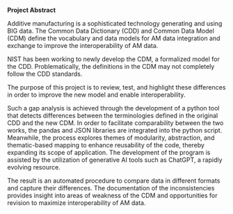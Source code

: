 **Project Abstract**

Additive manufacturing is a sophisticated technology generating and using BIG data. The Common Data Dictionary (CDD) and Common Data Model (CDM) define the vocabulary and data models for AM data integration and exchange to improve the interoperability of AM data.

NIST has been working to newly develop the CDM, a formalized model for the CDD. Problematically, the definitions in the CDM may not completely follow the CDD standards. 

The purpose of this project is to review, test, and highlight these differences in order to improve the new model and enable interoperability.

Such a gap analysis is achieved through the development of a python tool that detects differences between the terminologies defined in the original CDD and the new CDM. In order to facilitate comparability between the two works, the pandas and JSON libraries are integrated into the python script. Meanwhile, the process explores themes of modularity, abstraction, and thematic-based mapping to enhance reusability of the code, thereby expanding its scope of application. The development of the program is assisted by the utilization of generative AI tools such as ChatGPT, a rapidly evolving resource.

The result is an automated procedure to compare data in different formats and capture their differences. The documentation of the inconsistencies provides insight into areas of weakness of the CDM and opportunities for revision to maximize interoperability of AM data.

